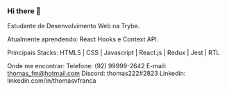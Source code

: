 ### Hi there 👋

Estudante de Desenvolvimento Web na Trybe.

Atualmente aprendendo: React Hooks e Context API.

Principais Stacks: HTML5 | CSS | Javascript | React.js | Redux | Jest | RTL

Onde me encontrar: 
  Telefone: (92) 99999-2642
  E-mail: thomas_fm@hotmail.com
  Discord: thomas222#2823
  Linkedin: linkedin.com/in/thomasvfranca
  
<!--

**ThomasVFranca/ThomasVFranca** is a ✨ _special_ ✨ repository because its `README.md` (this file) appears on your GitHub profile.

Here are some ideas to get you started:

- 🔭 I’m currently working on ...

- 🌱 I’m currently learning ...

- 👯 I’m looking to collaborate on ...

- 🤔 I’m looking for help with ...

- 💬 Ask me about ...

- 📫 How to reach me: ...

- 😄 Pronouns: ...

- ⚡ Fun fact: ...

-->
